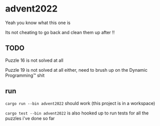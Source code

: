 # advent2022

Yeah you know what this one is

Its not cheating to go back and clean them up after !!

## TODO

Puzzle 16 is not solved at all

Puzzle 19 is not solved at all either, need to brush up on the Dynamic Programming:tm: shit

## run

`cargo run --bin advent2022` should work (this project is in a workspace)

`cargo test --bin advent2022` is also hooked up to run tests for all the puzzles i've done so far